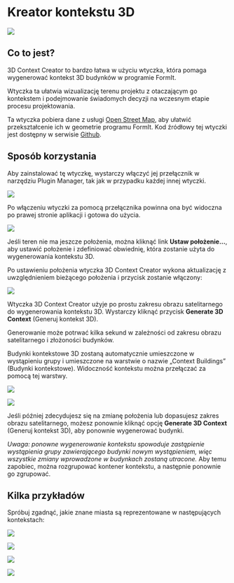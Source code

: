 # Kreator kontekstu 3D

![](<../../.gitbook/assets/3D Context Creator_new.gif>)

## Co to jest?

3D Context Creator to bardzo łatwa w użyciu wtyczka, która pomaga wygenerować kontekst 3D budynków w programie FormIt. 

Wtyczka ta ułatwia wizualizację terenu projektu z otaczającym go kontekstem i podejmowanie świadomych decyzji na wczesnym etapie procesu projektowania.

Ta wtyczka pobiera dane z usługi [Open Street Map](https://www.openstreetmap.org/about), aby ułatwić przekształcenie ich w geometrie programu FormIt. Kod źródłowy tej wtyczki jest dostępny w serwisie [Github](https://github.com/matterlab-co/FormIt-Context-Plugin).

## Sposób korzystania

Aby zainstalować tę wtyczkę, wystarczy włączyć jej przełącznik w narzędziu Plugin Manager, tak jak w przypadku każdej innej wtyczki.

![](../../.gitbook/assets/contextcreator3.png)

Po włączeniu wtyczki za pomocą przełącznika powinna ona być widoczna po prawej stronie aplikacji i gotowa do użycia.

![](<../../.gitbook/assets/3D Context Creator new_no location (1).png>)

Jeśli teren nie ma jeszcze położenia, można kliknąć link **Ustaw położenie...**, aby ustawić położenie i zdefiniować obwiednię, która zostanie użyta do wygenerowania kontekstu 3D.

Po ustawieniu położenia wtyczka 3D Context Creator wykona aktualizację z uwzględnieniem bieżącego położenia i przycisk zostanie włączony:

![](<../../.gitbook/assets/3D Context Creator new_with location.png>)

Wtyczka 3D Context Creator użyje po prostu zakresu obrazu satelitarnego do wygenerowania kontekstu 3D. Wystarczy kliknąć przycisk **Generate 3D Context** (Generuj kontekst 3D).

Generowanie może potrwać kilka sekund w zależności od zakresu obrazu satelitarnego i złożoności budynków.

Budynki kontekstowe 3D zostaną automatycznie umieszczone w wystąpieniu grupy i umieszczone na warstwie o nazwie „Context Buildings” (Budynki kontekstowe). Widoczność kontekstu można przełączać za pomocą tej warstwy.

![](<../../.gitbook/assets/3D Context Creator_layers.png>)

![](<../../.gitbook/assets/3D Context Creator_NYC.png>)

Jeśli później zdecydujesz się na zmianę położenia lub dopasujesz zakres obrazu satelitarnego, możesz ponownie kliknąć opcję **Generate 3D Context** (Generuj kontekst 3D), aby ponownie wygenerować budynki. 

_Uwaga: ponowne wygenerowanie kontekstu spowoduje zastąpienie wystąpienia grupy zawierającego budynki nowym wystąpieniem, więc wszystkie zmiany wprowadzone w budynkach zostaną utracone._ Aby temu zapobiec, można rozgrupować kontener kontekstu, a następnie ponownie go zgrupować.

## **Kilka przykładów**

Spróbuj zgadnąć, jakie znane miasta są reprezentowane w następujących kontekstach:

![](<../../.gitbook/assets/image (2) (1).png>)

![](<../../.gitbook/assets/image (34).png>)

![](<../../.gitbook/assets/image (13) (1) (1).png>)

![](<../../.gitbook/assets/image (59).png>)
